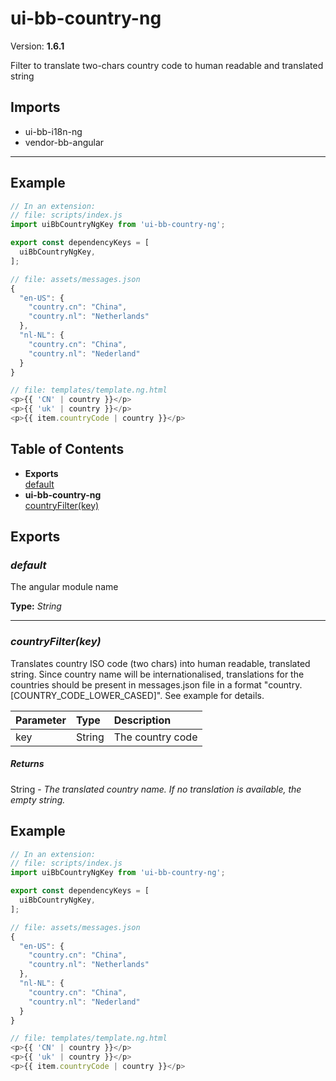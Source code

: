 # ui-bb-country-ng


Version: **1.6.1**

Filter to translate two-chars country code to human readable and translated string

## Imports

* ui-bb-i18n-ng
* vendor-bb-angular

---

## Example

```javascript
// In an extension:
// file: scripts/index.js
import uiBbCountryNgKey from 'ui-bb-country-ng';

export const dependencyKeys = [
  uiBbCountryNgKey,
];

// file: assets/messages.json
{
  "en-US": {
    "country.cn": "China",
    "country.nl": "Netherlands"
  },
  "nl-NL": {
    "country.cn": "China",
    "country.nl": "Nederland"
  }
}

// file: templates/template.ng.html
<p>{{ 'CN' | country }}</p>
<p>{{ 'uk' | country }}</p>
<p>{{ item.countryCode | country }}</p>
```

## Table of Contents
- **Exports**<br/>    <a href="#default">default</a><br/>
- **ui-bb-country-ng**<br/>    <a href="#ui-bb-country-ngcountryFilter">countryFilter(key)</a><br/>

## Exports

### <a name="default"></a>*default*

The angular module name

**Type:** *String*


---

### <a name="ui-bb-country-ngcountryFilter"></a>*countryFilter(key)*

Translates country ISO code (two chars) into human readable, translated string.
Since country name will be internationalised, translations for the countries
should be present in messages.json file in a format "country.[COUNTRY_CODE_LOWER_CASED]".
See example for details.


| Parameter | Type | Description |
| :-- | :-- | :-- |
| key | String | The country code |

##### Returns

String - *The translated country name.
                  If no translation is available, the empty string.*

## Example

```javascript
// In an extension:
// file: scripts/index.js
import uiBbCountryNgKey from 'ui-bb-country-ng';

export const dependencyKeys = [
  uiBbCountryNgKey,
];

// file: assets/messages.json
{
  "en-US": {
    "country.cn": "China",
    "country.nl": "Netherlands"
  },
  "nl-NL": {
    "country.cn": "China",
    "country.nl": "Nederland"
  }
}

// file: templates/template.ng.html
<p>{{ 'CN' | country }}</p>
<p>{{ 'uk' | country }}</p>
<p>{{ item.countryCode | country }}</p>
```
